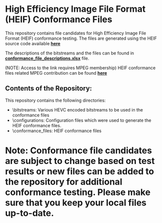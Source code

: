 # High Efficiency Image File Format (HEIF) Conformance Files
This repository contains file candidates for High Efficiency Image File Format (HEIF) conformance testing. The files are generated using the HEIF source code available **[here](https://github.com/nokiatech/heif)**

The descriptions of the bitstreams and the files can be found in **[conformance_file_descriptions.xlsx](https://github.com/nokiatech/heif_conformance/blob/master/conformance_file_descriptions.xlsx)** file.

(NOTE: Access to the link requires MPEG membership) HEIF conformance files related MPEG contribution can be found **[here](http://phenix.int-evry.fr/mpeg/doc_end_user/current_document.php?id=54404&id_meeting=166)**

## Contents of the Repository:
This repository contains the following directories:
* \bitstreams: Various HEVC encoded bitstreams to be used in the conformance files
* \configurations: Configuration files which were used to generate the HEIF conformance files.
* \conformance_files: HEIF conformance files 

# Note: Conformance file candidates are subject to change based on test results or new files can be added to the repository for additional conformance testing. Please make sure that you keep your local files up-to-date.
